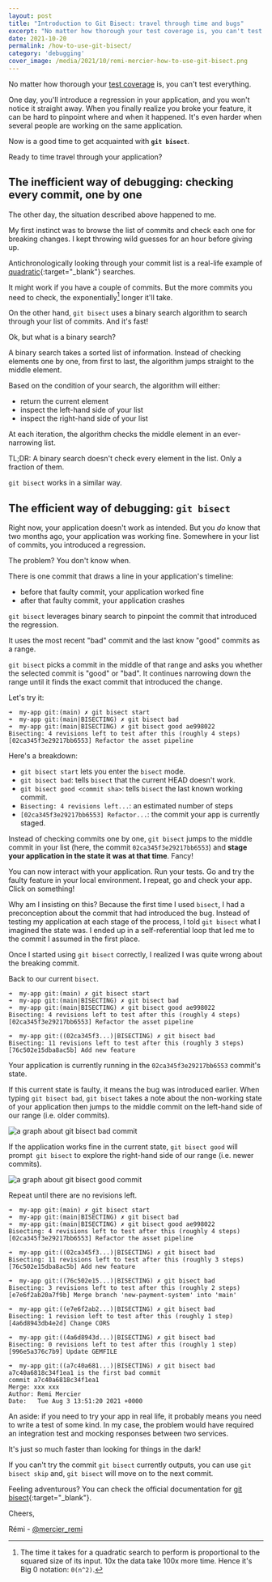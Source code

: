 ```yaml
---
layout: post
title: "Introduction to Git Bisect: travel through time and bugs"
excerpt: "No matter how thorough your test coverage is, you can't test everything. So when you introduce a bug in your application, git bisect will help you zero in on your regression's origin."
date: 2021-10-20
permalink: /how-to-use-git-bisect/
category: 'debugging'
cover_image: /media/2021/10/remi-mercier-how-to-use-git-bisect.png
---
```


No matter how thorough your [test coverage]({{site.baseurl}}/series/rspec/) is, you can't test everything.

One day, you'll introduce a regression in your application, and you won't notice it straight away. When you finally realize you broke your feature, it can be hard to pinpoint where and when it happened. It's even harder when several people are working on the same application.

Now is a good time to get acquainted with __`git bisect`__.

Ready to time travel through your application?

## The inefficient way of debugging: checking every commit, one by one

The other day, the situation described above happened to me.

My first instinct was to browse the list of commits and check each one for breaking changes. I kept throwing wild guesses for an hour before giving up.

Antichronologically looking through your commit list is a real-life example of [quadratic](https://jvns.ca/blog/2021/09/10/hashmaps-make-things-fast/){:target="\_blank"} searches.

It might work if you have a couple of commits. But the more commits you need to check, the exponentially[^1] longer it'll take.

On the other hand, `git bisect` uses a binary search algorithm to search through your list of commits. And it's fast!

Ok, but what is a binary search?

A binary search takes a sorted list of information. Instead of checking elements one by one, from first to last, the algorithm jumps straight to the middle element.

Based on the condition of your search, the algorithm will either:
- return the current element
- inspect the left-hand side of your list
- inspect the right-hand side of your list

At each iteration, the algorithm checks the middle element in an ever-narrowing list.

TL;DR: A binary search doesn't check every element in the list. Only a fraction of them.

`git bisect` works in a similar way.

## The efficient way of debugging: `git bisect`

Right now, your application doesn't work as intended. But you _do_ know that two months ago, your application was working fine. Somewhere in your list of commits, you introduced a regression.

The problem? You don't know when.

There is one commit that draws a line in your application's timeline:
- before that faulty commit, your application worked fine
- after that faulty commit, your application crashes

`git bisect` leverages binary search to pinpoint the commit that introduced the regression.

It uses the most recent "bad" commit and the last know "good" commits as a range.

`git bisect` picks a commit in the middle of that range and asks you whether the selected commit is "good" or "bad". It continues narrowing down the range until it finds the exact commit that introduced the change.

Let's try it:

```
➜  my-app git:(main) ✗ git bisect start
➜  my-app git:(main|BISECTING) ✗ git bisect bad
➜  my-app git:(main|BISECTING) ✗ git bisect good ae998022
Bisecting: 4 revisions left to test after this (roughly 4 steps)
[02ca345f3e29217bb6553] Refactor the asset pipeline
```
Here's a breakdown:
- `git bisect start` lets you enter the `bisect` mode.
- `git bisect bad`: tells `bisect` that the current HEAD doesn't work.
- `git bisect good <commit sha>`: tells `bisect` the last known working commit.
- `Bisecting: 4 revisions left...`: an estimated number of steps
- `[02ca345f3e29217bb6553] Refactor...`: the commit your app is currently staged.

Instead of checking commits one by one, `git bisect` jumps to the middle commit in your list (here, the commit `02ca345f3e29217bb6553`) and __stage your application in the state it was at that time__. Fancy!

You can now interact with your application. Run your tests. Go and try the faulty feature in your local environment. I repeat, go and check your app. Click on something!

Why am I insisting on this? Because the first time I used `bisect`, I had a preconception about the commit that had introduced the bug. Instead of testing my application at each stage of the process, I told `git bisect` what I imagined the state was. I ended up in a self-referential loop that led me to the commit I assumed in the first place.

Once I started using `git bisect` correctly, I realized I was quite wrong about the breaking commit.

Back to our current `bisect`.

```
➜  my-app git:(main) ✗ git bisect start
➜  my-app git:(main|BISECTING) ✗ git bisect bad
➜  my-app git:(main|BISECTING) ✗ git bisect good ae998022
Bisecting: 4 revisions left to test after this (roughly 4 steps)
[02ca345f3e29217bb6553] Refactor the asset pipeline

➜  my-app git:((02ca345f3...)|BISECTING) ✗ git bisect bad
Bisecting: 11 revisions left to test after this (roughly 3 steps)
[76c502e15dba8ac5b] Add new feature
```

Your application is currently running in the `02ca345f3e29217bb6553` commit's state.

If this current state is faulty, it means the bug was introduced earlier. When typing `git bisect bad`, `git bisect` takes a note about the non-working state of your application then jumps to the middle commit on the left-hand side of our range (i.e. older commits).

<img class='large' src="{{ site.baseurl }}/media/2021/10/remi-mercier-how-to-use-git-bisect-02.jpg" alt="a graph about git bisect bad commit">

If the application works fine in the current state, `git bisect good` will prompt` git bisect` to explore the right-hand side of our range (i.e. newer commits).

<img class='large' src="{{ site.baseurl }}/media/2021/10/remi-mercier-how-to-use-git-bisect-01.jpg" alt="a graph about git bisect good commit">

Repeat until there are no revisions left.

```
➜  my-app git:(main) ✗ git bisect start
➜  my-app git:(main|BISECTING) ✗ git bisect bad
➜  my-app git:(main|BISECTING) ✗ git bisect good ae998022
Bisecting: 4 revisions left to test after this (roughly 4 steps)
[02ca345f3e29217bb6553] Refactor the asset pipeline

➜  my-app git:((02ca345f3...)|BISECTING) ✗ git bisect bad
Bisecting: 11 revisions left to test after this (roughly 3 steps)
[76c502e15dba8ac5b] Add new feature

➜  my-app git:((76c502e15...)|BISECTING) ✗ git bisect bad
Bisecting: 3 revisions left to test after this (roughly 2 steps)
[e7e6f2ab20a7f9b] Merge branch 'new-payment-system' into 'main'

➜  my-app git:((e7e6f2ab2...)|BISECTING) ✗ git bisect bad
Bisecting: 1 revision left to test after this (roughly 1 step)
[4a6d8943db4e2d] Change CORS

➜  my-app git:((4a6d8943d...)|BISECTING) ✗ git bisect bad
Bisecting: 0 revisions left to test after this (roughly 1 step)
[996e5a376c7b9] Update GEMFILE

➜  my-app git:((a7c40a681...)|BISECTING) ✗ git bisect bad
a7c40a6818c34f1ea1 is the first bad commit
commit a7c40a6818c34f1ea1
Merge: xxx xxx
Author: Remi Mercier
Date:   Tue Aug 3 13:51:20 2021 +0000
```

An aside: if you need to try your app in real life, it probably means you need to write a test of some kind. In my case, the problem would have required an integration test and mocking responses between two services.

It's just so much faster than looking for things in the dark!

If you can't try the commit `git bisect` currently outputs, you can use `git bisect skip` and, `git bisect` will move on to the next commit.

Feeling adventurous? You can check the official documentation for [git bisect](https://git-scm.com/docs/git-bisect){:target="\_blank"}.

Cheers,

Rémi - [@mercier_remi](https://twitter.com/mercier_remi)

[^1]: The time it takes for a quadratic search to perform is proportional to the squared size of its input. 10x the data take 100x more time. Hence it's Big 0 notation: `0(n^2)`.
